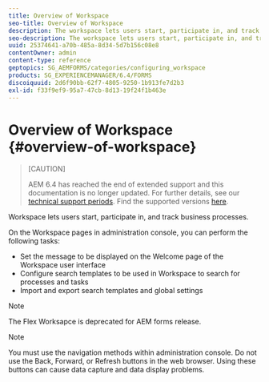 ```yaml
---
title: Overview of Workspace
seo-title: Overview of Workspace
description: The workspace lets users start, participate in, and track business processes. Let us learn more about the workspace.
seo-description: The workspace lets users start, participate in, and track business processes. Let us learn more about the workspace.
uuid: 25374641-a70b-485a-8d34-5d7b156c08e8
contentOwner: admin
content-type: reference
geptopics: SG_AEMFORMS/categories/configuring_workspace
products: SG_EXPERIENCEMANAGER/6.4/FORMS
discoiquuid: 2d6f90bb-62f7-4805-9250-1b913fe7d2b3
exl-id: f33f9ef9-95a7-47cb-8d13-19f24f1b463e
---
```

# Overview of Workspace {#overview-of-workspace}

>[CAUTION]
>
>AEM 6.4 has reached the end of extended support and this documentation is no longer updated. For further details, see our [technical support periods](https://helpx.adobe.com/support/programs/eol-matrix.html). Find the supported versions [here](https://experienceleague.adobe.com/docs/).

Workspace lets users start, participate in, and track business processes.

On the Workspace pages in administration console, you can perform the following tasks:

* Set the message to be displayed on the Welcome page of the Workspace user interface
* Configure search templates to be used in Workspace to search for processes and tasks
* Import and export search templates and global settings

>[!NOTE]
>
>The Flex Worksapce is deprecated for AEM forms release.

>[!NOTE]
>
>You must use the navigation methods within administration console. Do not use the Back, Forward, or Refresh buttons in the web browser. Using these buttons can cause data capture and data display problems.
